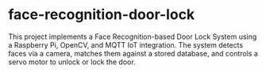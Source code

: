 # face-recognition-door-lock
This project implements a Face Recognition-based Door Lock System using a Raspberry Pi, OpenCV, and MQTT IoT integration. The system detects faces via a camera, matches them against a stored database, and controls a servo motor to unlock or lock the door.
